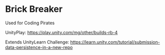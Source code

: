 # Brick Breaker
Used for Coding Pirates

UnityPlay: https://play.unity.com/mg/other/builds-rb-4

Extends UnityLearn Challenge: https://learn.unity.com/tutorial/submission-data-persistence-in-a-new-repo

